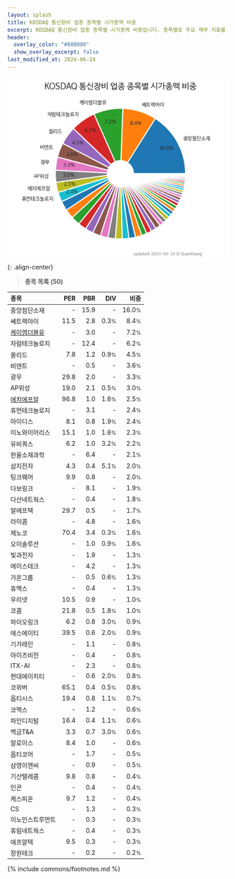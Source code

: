 ```yaml
---
layout: splash
title: KOSDAQ 통신장비 업종 종목별 시가총액 비중
excerpt: KOSDAQ 통신장비 업종 종목별 시가총액 비중입니다. 종목별로 주요 재무 지표를 함께 표시합니다.
header:
  overlay_color: "#800000"
  show_overlay_excerpt: false
last_modified_at: 2024-06-24
---
```



![KOSDAQ 통신장비 업종 종목별 시가총액 비중](/stats/sector/images/kosdaq_업종_통신장비_종목.png){: .align-center}


> **종목 목록 (50)**<a id="list"></a>

| **종목** | **PER** | **PBR** | **DIV** | **비중** |
| :------- | ------: | ------: | ------: | -------: |
| 중앙첨단소재 | - | 15.9 | - | 16.0<small>%</small> |
| 쎄트렉아이 | 11.5 | 2.8 | 0.3<small>%</small> | 8.4<small>%</small> |
| [케이엠더블유](/032500/) | - | 3.0 | - | 7.2<small>%</small> |
| 자람테크놀로지 | - | 12.4 | - | 6.2<small>%</small> |
| 쏠리드 | 7.8 | 1.2 | 0.9<small>%</small> | 4.5<small>%</small> |
| 비덴트 | - | 0.5 | - | 3.6<small>%</small> |
| 광무 | 29.8 | 2.0 | - | 3.3<small>%</small> |
| AP위성 | 19.0 | 2.1 | 0.5<small>%</small> | 3.0<small>%</small> |
| [에치에프알](/230240/) | 96.8 | 1.0 | 1.6<small>%</small> | 2.5<small>%</small> |
| 휴먼테크놀로지 | - | 3.1 | - | 2.4<small>%</small> |
| 아이디스 | 8.1 | 0.8 | 1.9<small>%</small> | 2.4<small>%</small> |
| 이노와이어리스 | 15.1 | 1.0 | 1.6<small>%</small> | 2.3<small>%</small> |
| 유비쿼스 | 6.2 | 1.0 | 3.2<small>%</small> | 2.2<small>%</small> |
| 한울소재과학 | - | 6.4 | - | 2.1<small>%</small> |
| 삼지전자 | 4.3 | 0.4 | 5.1<small>%</small> | 2.0<small>%</small> |
| 팅크웨어 | 9.9 | 0.8 | - | 2.0<small>%</small> |
| 다보링크 | - | 8.1 | - | 1.9<small>%</small> |
| 다산네트웍스 | - | 0.4 | - | 1.8<small>%</small> |
| 알에프텍 | 29.7 | 0.5 | - | 1.7<small>%</small> |
| 라이콤 | - | 4.8 | - | 1.6<small>%</small> |
| 제노코 | 70.4 | 3.4 | 0.3<small>%</small> | 1.6<small>%</small> |
| 오이솔루션 | - | 1.0 | 0.9<small>%</small> | 1.6<small>%</small> |
| 빛과전자 | - | 1.9 | - | 1.3<small>%</small> |
| 에이스테크 | - | 4.2 | - | 1.3<small>%</small> |
| 가온그룹 | - | 0.5 | 0.6<small>%</small> | 1.3<small>%</small> |
| 휴맥스 | - | 0.4 | - | 1.3<small>%</small> |
| 우리넷 | 10.5 | 0.9 | - | 1.0<small>%</small> |
| 코콤 | 21.8 | 0.5 | 1.8<small>%</small> | 1.0<small>%</small> |
| 파이오링크 | 6.2 | 0.8 | 3.0<small>%</small> | 0.9<small>%</small> |
| 에스에이티 | 39.5 | 0.6 | 2.0<small>%</small> | 0.9<small>%</small> |
| 기가레인 | - | 1.1 | - | 0.8<small>%</small> |
| 아이즈비전 | - | 0.4 | - | 0.8<small>%</small> |
| ITX-AI | - | 2.3 | - | 0.8<small>%</small> |
| 현대에이치티 | - | 0.6 | 2.0<small>%</small> | 0.8<small>%</small> |
| 코위버 | 65.1 | 0.4 | 0.5<small>%</small> | 0.8<small>%</small> |
| 옵티시스 | 19.4 | 0.8 | 1.1<small>%</small> | 0.7<small>%</small> |
| 코맥스 | - | 1.2 | - | 0.6<small>%</small> |
| 파인디지털 | 16.4 | 0.4 | 1.1<small>%</small> | 0.6<small>%</small> |
| 백금T&A | 3.3 | 0.7 | 3.0<small>%</small> | 0.6<small>%</small> |
| 알로이스 | 8.4 | 1.0 | - | 0.6<small>%</small> |
| 옵티코어 | - | 1.7 | - | 0.5<small>%</small> |
| 삼영이엔씨 | - | 0.9 | - | 0.5<small>%</small> |
| 기산텔레콤 | 9.8 | 0.8 | - | 0.4<small>%</small> |
| 인콘 | - | 0.4 | - | 0.4<small>%</small> |
| 케스피온 | 9.7 | 1.2 | - | 0.4<small>%</small> |
| CS | - | 1.3 | - | 0.3<small>%</small> |
| 이노인스트루먼트 | - | 0.3 | - | 0.3<small>%</small> |
| 휴림네트웍스 | - | 0.4 | - | 0.3<small>%</small> |
| 에프알텍 | 9.5 | 0.3 | - | 0.3<small>%</small> |
| 장원테크 | - | 0.2 | - | 0.2<small>%</small> |

{% include commons/footnotes.md %}